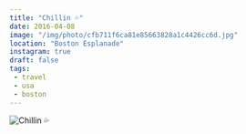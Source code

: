 ```yaml
---
title: "Chillin 💦"
date: 2016-04-08
image: "/img/photo/cfb711f6ca81e85663828a1c4426cc6d.jpg"
location: "Boston Esplanade"
instagram: true
draft: false
tags:
 - travel
 - usa
 - boston
---
```


![Chillin 💦](/img/photo/cfb711f6ca81e85663828a1c4426cc6d.jpg)
